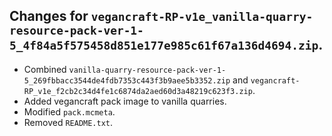 ## Changes for ```vegancraft-RP-v1e_vanilla-quarry-resource-pack-ver-1-5_4f84a5f575458d851e177e985c61f67a136d4694.zip```.

- Combined ```vanilla-quarry-resource-pack-ver-1-5_269fbbacc3544de4fdb7353c443f3b9aee5b3352.zip``` and ```vegancraft-RP_v1e_f2cb2c34d4fe1c6874da2aed60d3a48219c623f3.zip```.
- Added vegancraft pack image to vanilla quarries.
- Modified ```pack.mcmeta```.
- Removed ```README.txt```.
